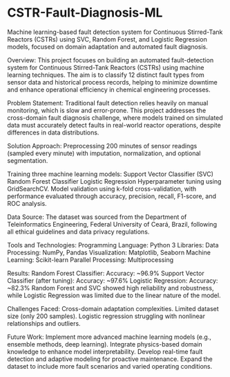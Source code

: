 # CSTR-Fault-Diagnosis-ML
Machine learning-based fault detection system for Continuous Stirred-Tank Reactors (CSTRs) using SVC, Random Forest, and Logistic Regression models, focused on domain adaptation and automated fault diagnosis.

Overview:
This project focuses on building an automated fault-detection system for Continuous Stirred-Tank Reactors (CSTRs) using machine learning techniques. The aim is to classify 12 distinct fault types from sensor data and historical process records, helping to minimize downtime and enhance operational efficiency in chemical engineering processes.

Problem Statement:
Traditional fault detection relies heavily on manual monitoring, which is slow and error-prone. This project addresses the cross-domain fault diagnosis challenge, where models trained on simulated data must accurately detect faults in real-world reactor operations, despite differences in data distributions.

Solution Approach:
Preprocessing 200 minutes of sensor readings (sampled every minute) with imputation, normalization, and optional segmentation.

Training three machine learning models:
Support Vector Classifier (SVC)
Random Forest Classifier
Logistic Regression
Hyperparameter tuning using GridSearchCV.
Model validation using k-fold cross-validation, with performance evaluated through accuracy, precision, recall, F1-score, and ROC analysis.

Data Source:
The dataset was sourced from the Department of Teleinformatics Engineering, Federal University of Ceará, Brazil, following all ethical guidelines and data privacy regulations.

Tools and Technologies:
Programming Language: Python 3
Libraries:
Data Processing: NumPy, Pandas
Visualization: Matplotlib, Seaborn
Machine Learning: Scikit-learn
Parallel Processing: Multiprocessing

Results:
Random Forest Classifier:
Accuracy: ~96.9%
Support Vector Classifier (after tuning):
Accuracy: ~97.6%
Logistic Regression:
Accuracy: ~82.3%
Random Forest and SVC showed high reliability and robustness, while Logistic Regression was limited due to the linear nature of the model.

Challenges Faced:
Cross-domain adaptation complexities.
Limited dataset size (only 200 samples).
Logistic regression struggling with nonlinear relationships and outliers.

Future Work:
Implement more advanced machine learning models (e.g., ensemble methods, deep learning).
Integrate physics-based domain knowledge to enhance model interpretability.
Develop real-time fault detection and adaptive modeling for proactive maintenance.
Expand the dataset to include more fault scenarios and varied operating conditions.
